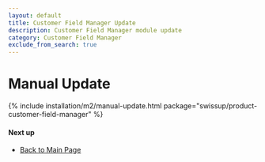 ```yaml
---
layout: default
title: Customer Field Manager Update
description: Customer Field Manager module update
category: Customer Field Manager
exclude_from_search: true
---
```


# Manual Update

{% include installation/m2/manual-update.html package="swissup/product-customer-field-manager" %}

#### Next up

 -  [Back to Main Page](../../)
